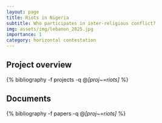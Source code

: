 ```yaml
---
layout: page
title: Riots in Nigeria
subtitle: Who participates in inter-religious conflict?
img: assets/img/lebanon_2025.jpg
importance: 1
category: horizontal contestation
---
```


## Project overview

<div class="publications">

  {% bibliography -f projects -q @*[proj~=riots]* %}

</div>

## Documents

<div class="publications">

  {% bibliography -f papers -q @*[proj~=riots]* %}

</div>



